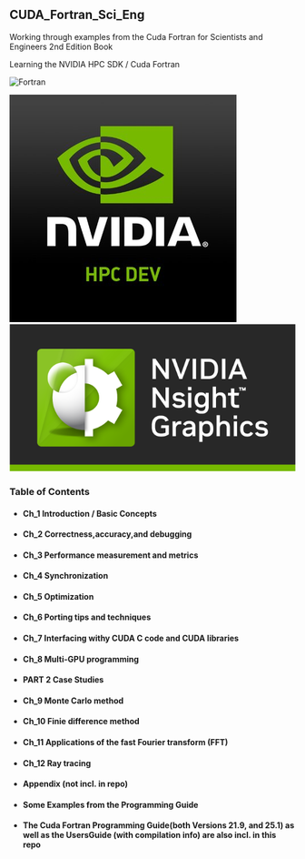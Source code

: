 ## CUDA_Fortran_Sci_Eng
Working through examples from the Cuda Fortran for Scientists and Engineers 2nd Edition Book

Learning the NVIDIA HPC SDK / Cuda Fortran

![Fortran](https://a11ybadges.com/badge?logo=fortran)



![alt text](https://github.com/ssoehdata/CUDA_Fortran_Sci_Eng/blob/main/nvidia_hpc_dev.jpg)
![alt text](https://github.com/ssoehdata/CUDA_Fortran_Sci_Eng/blob/main/nvidia-nsight-graphics.png)


### Table of Contents
#### <ul><li>Ch_1   Introduction / Basic Concepts</ul></li>
#### <ul><li>Ch_2   Correctness,accuracy,and debugging</ul></li> 
#### <ul><li>Ch_3   Performance measurement and metrics</ul></li>
#### <ul><li>Ch_4   Synchronization</ul></li>
#### <ul><li>Ch_5   Optimization</ul></li>
#### <ul><li>Ch_6   Porting tips and techniques</ul></li>
#### <ul><li>Ch_7   Interfacing withy CUDA C code and CUDA libraries</ul></li>
#### <ul><li>Ch_8   Multi-GPU programming</ul></li>
#### <ul><li>PART 2 Case Studies</ul></li>
#### <ul><li>Ch_9   Monte Carlo method</ul></li>
#### <ul><li>Ch_10  Finie difference method</ul></li>
#### <ul><li>Ch_11  Applications of the fast Fourier transform (FFT)</ul></li>
#### <ul><li>Ch_12  Ray tracing</ul></li>
#### <ul><li>Appendix (not incl. in repo)</ul></li>
#### <ul><li>Some Examples from the Programming Guide</ul></li>

#### <ul><li>The Cuda Fortran Programming Guide(both Versions 21.9, and 25.1) as well as the UsersGuide (with compilation info) are also incl. in this repo</ul></li>
